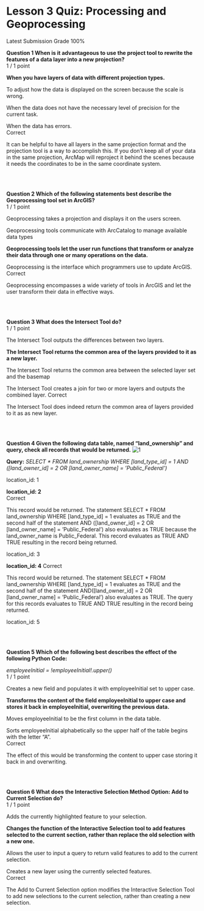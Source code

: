 # Lesson 3 Quiz: Processing and Geoprocessing
Latest Submission Grade 100%
<br/>

**Question 1 When is it advantageous to
use the project tool to rewrite the features of a data layer into a new
projection?**     
1 / 1 point

**When you have layers of
data with different projection types.**    

To adjust how the data is
displayed on the screen because the scale is wrong.    

When the data does not have
the necessary level of precision for the current task.    

When the data has errors.    
Correct

It can be helpful
to have all layers in the same projection format and the projection tool is a
way to accomplish this. If you don’t keep all of your data in the same
projection, ArcMap will reproject it behind the scenes because it needs the
coordinates to be in the same coordinate system.    



<br/>
<br/>

**Question 2 Which of the following
statements best describe the Geoprocessing tool set in ArcGIS?**    
1 / 1 point

Geoprocessing takes a
projection and displays it on the users screen.    

Geoprocessing tools communicate with ArcCatalog to manage available data types 

**Geoprocessing tools let the user run functions that transform or analyze their data through one or many operations on the data.** 

Geoprocessing is the
interface which programmers use to update ArcGIS.    
Correct

Geoprocessing
encompasses a wide variety of tools in ArcGIS and let the user transform their
data in effective ways.     


<br/>
<br/>

**Question 3 What does the Intersect
Tool do?**    
1 / 1 point

The Intersect Tool outputs
the differences between two layers.     

**The Intersect Tool returns the common area of the layers provided to it as a new layer.**

The Intersect Tool returns
the common area between the selected layer set and the basemap    

The Intersect Tool creates a join for two or more layers and outputs the combined layer. 
Correct

The Intersect Tool does indeed return the common area of layers provided to it as as new layer.




<br/>
<br/>

**Question 4 Given the following data table, named “land_ownership” and query, check all records that would be returned.** 
![1](https://user-images.githubusercontent.com/96668549/149662747-3c04f5f4-cc8b-4db9-a697-a4f99233d9df.PNG)

**Query:** *SELECT * FROM land_ownership WHERE [land_type_id] = 1 AND ([land_owner_id]
= 2 OR [land_owner_name] = ’Public_Federal’)*

location_id: 1    

**location_id: 2**    
Correct

This record would be
returned. The statement SELECT * FROM land_ownership
WHERE [land_type_id] = 1 evaluates as TRUE
and the second half of the statement AND ([land_owner_id]
= 2 OR [land_owner_name] = ’Public_Federal’) also evaluates as TRUE because the land_owner_name is Public_Federal. This record evaluates as TRUE AND
TRUE resulting in the record being returned.    

location_id: 3

**location_id: 4**
Correct

This record would be returned. The statement SELECT * FROM land_ownership WHERE [land_type_id] = 1 evaluates as TRUE and the second half of the statement AND([land_owner_id] = 2 OR [land_owner_name] = ’Public_Federal’)  also evaluates as TRUE. The query for this records evaluates to TRUE AND TRUE resulting in the record being returned.

location_id: 5    

<br/>
<br/>

**Question 5 Which of the following best
describes the effect of the following Python Code:** 

*employeeInitial =
!employeeInitial!.upper()*    
1 / 1 point

Creates a new field and
populates it with employeeInitial set to upper case.    

**Transforms the content of the
field employeeInitial to upper case and stores it back in employeeInitial,
overwriting the previous data.**    

Moves employeeInitial to be
the first column in the data table.    

Sorts employeeInitial
alphabetically so the upper half of the table begins with the letter “A”.     
Correct

The effect of this would be transforming the content to upper case storing it back in and overwriting.




<br/>
<br/>


**Question 6 What does the Interactive
Selection Method Option: Add to Current Selection do?**    
1 / 1 point

Adds the currently highlighted feature to your
selection.

**Changes the function of the
Interactive Selection tool to add features selected to the current section,
rather than replace the old selection with a new one.** 

Allows the user to input a
query to return valid features to add to the current selection.     

Creates a new layer using
the currently selected features.     
Correct

The Add to Current
Selection option modifies the Interactive Selection Tool to add new selections
to the current selection, rather than creating a new selection.     
